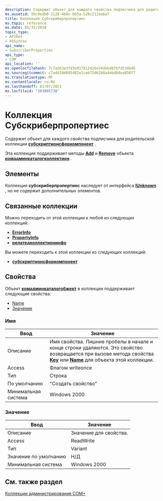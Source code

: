 ```yaml
---
description: Содержит объект для каждого свойства подписчика для родительской коллекции Субскриптионсфоркомпонент.
ms.assetid: 58c9edbd-1128-4b8c-bb5a-528c212aa6a7
title: Коллекция Субскриберпропертиес
ms.topic: reference
ms.date: 05/31/2018
topic_type:
- APIRef
- kbSyntax
api_name:
- SubscriberProperties
api_type:
- COM
api_location: ''
ms.openlocfilehash: 7c7a563e3fd3e917812426e34debd87bfd534b46
ms.sourcegitcommit: c7add10d695482e1ceb72d62b8a4ebd84ea050f7
ms.translationtype: MT
ms.contentlocale: ru-RU
ms.lasthandoff: 01/07/2021
ms.locfileid: "103895738"
---
```

# <a name="subscriberproperties-collection"></a>Коллекция Субскриберпропертиес

Содержит объект для каждого свойства подписчика для родительской коллекции [**субскриптионсфоркомпонент**](subscriptionsforcomponent.md) .

Эта коллекция поддерживает методы [**Add**](/windows/desktop/api/ComAdmin/nf-comadmin-icatalogcollection-add) и [**Remove**](/windows/desktop/api/ComAdmin/nf-comadmin-icatalogcollection-remove) объекта [**комадминкаталогколлектион**](comadmincatalogcollection.md) .

## <a name="members"></a>Элементы

Коллекция **субскриберпропертиес** наследует от интерфейса [**IUnknown**](/windows/desktop/api/unknwn/nn-unknwn-iunknown) , но не содержит дополнительных элементов.

## <a name="related-collections"></a>Связанные коллекции

Можно переходить от этой коллекции к любой из следующих коллекций:

-   [**ErrorInfo**](errorinfo.md)
-   [**PropertyInfo**](propertyinfo.md)
-   [**релатедколлектионинфо**](relatedcollectioninfo.md)

Вы можете переходить к этой коллекции из следующих коллекций:

-   [**субскриптионсфоркомпонент**](subscriptionsforcomponent.md)

## <a name="properties"></a>Свойства

Объект [**комадминкаталогобжект**](comadmincatalogobject.md) в коллекции поддерживает следующие свойства:

-   [Name](#name)
-   [Значение](#value)

### <a name="name"></a>Имя



| Ввод | Значение |
|----------------|------------------------------------------------------------------------------------------------------------------------------------------------------------------------------------------------------------------------------------------------------------------------|
| Описание    | Имя свойства. Лишние пробелы в начале и конце строки удаляются. Это свойство возвращается при вызове метода свойства [**Key**](/windows/desktop/api/ComAdmin/nf-comadmin-icatalogobject-get_key) или [**Name**](/windows/desktop/api/ComAdmin/nf-comadmin-icatalogobject-get_name) для объекта этой коллекции. |
| Access         | Флагом writeonce                                                                                                                                                                                                                                                              |
| Тип           | Строка                                                                                                                                                                                                                                                                 |
| По умолчанию        | "Создать свойство"                                                                                                                                                                                                                                                         |
| Минимальная система | Windows 2000                                                                                                                                                                                                                                                           |



 

### <a name="value"></a>Значение



| Ввод | Значение |
|----------------|---------------------------|
| Описание    | Значение для свойства. |
| Access         | ReadWrite                 |
| Тип           | Variant                   |
| Значение по умолчанию        | Н/Д                       |
| Минимальная система | Windows 2000              |



 

## <a name="see-also"></a>См. также раздел

<dl> <dt>

[Коллекции администрирования COM+](com--administration-collections.md)
</dt> </dl>

 

 
